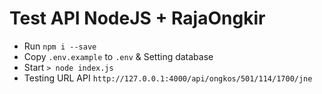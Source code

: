# Test API NodeJS + RajaOngkir

- Run `npm i --save`
- Copy `.env.example` to `.env` & Setting database
- Start `> node index.js`
- Testing URL API
`http://127.0.0.1:4000/api/ongkos/501/114/1700/jne`
